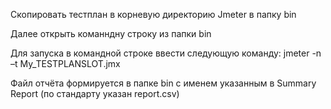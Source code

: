 Скопировать тестплан в корневую директорию Jmeter в папку bin

Далее открыть команндну строку из папки bin

Для запуска в командной строке ввести следующую команду: jmeter -n –t My_TESTPLANSLOT.jmx

Файл отчёта формируется в папке bin с именем указанным в Summary Report (по стандарту указан report.csv)
